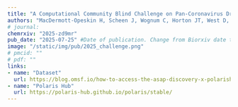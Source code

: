 ```yaml
---
title: "A Computational Community Blind Challenge on Pan-Coronavirus Drug Discovery Data"
authors: "MacDermott-Opeskin H, Scheen J, Wognum C, Horton JT, West D, Payne AM, Castellanos MA, Colby S, Griffen E, Cousins D, Stacey J, Reid L, Aschenbrenner JC, Fearon D, Balcomb B, Marples P, Tomlinson CWE, Lithgo R, Winokan M, Barr H, Lahav N, Lavi M, Duberstein S, Cohen G, Fate G, Lefker B, Robinson R, Szommer T, Lynch N, Tollefson M, Xu C, Hsu J, St-Laurent J, Etsmoberg H, Zhu L, Quirke A, Haleem MIA, Alibay I, Baid G, Birnbaum B, Bishop K, Bohorquez H, Bose A, Brown CJ, Burns J, Cai L, Cedeno R, Chupakhin V, Clark F, Cole D, Corbi-Verge C, Danial M, Davi A, Dehaen W, Doering NP, Dougha A, Eakin B, Ehrlich A, Elijosius R, Fülöp J, Gitter A, Gu Y, Head-Gordon T, Jiang E, Kaminow B, Khosravi S, Khoualdi AF, Lenselink EB, Liu Z, Liu Y, Liu S, Ma Y, Maher P, Mayer I, Mey A, Montanari F, Niu T, Ogino R, Palaniappan A, Pan X, Patnaik A, Pham LH, Pinto L, Purnomo J, Rich A, Schaaf L, Schran C, Srivastava SP, Sun K, Sun Z, Talagayev V, Balakrishnan BTSB, Tkatchenko A, Treyde W, Tripp A, Vithayapalert N, Wang Y, Wasi AT, Wedig S, Xu B, Zhou W, von Delft F, Lee A, Kirkegaard K, Sjö P, Fraser JS, Chodera JD"
# journal:
chemrxiv: "2025-zd9mr"
pub_date: "2025-07-25" #Date of publication. Change from Biorxiv date to Journal date once accepted
image: "/static/img/pub/2025_challenge.png"
# pmcid: ""
# pdf: ""
links:
- name: "Dataset"
  url: https://blog.omsf.io/how-to-access-the-asap-discovery-x-polarishub-x-openadmet-challenge-data/
- name: "Polaris Hub"
  url: https://polaris-hub.github.io/polaris/stable/
---
```

